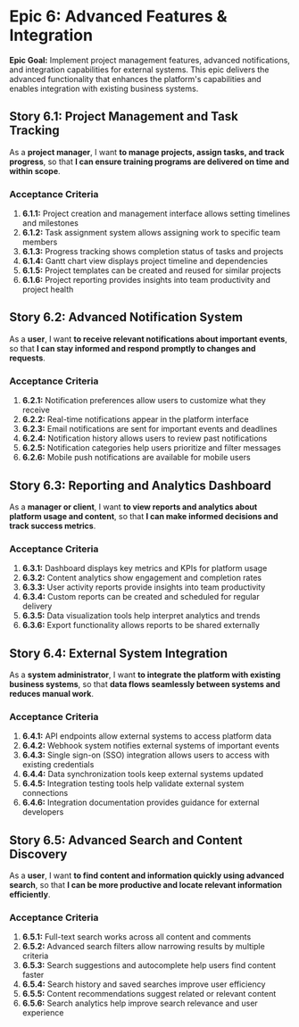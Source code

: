 # Epic 6: Advanced Features & Integration

**Epic Goal:** Implement project management features, advanced notifications, and integration capabilities for external systems. This epic delivers the advanced functionality that enhances the platform's capabilities and enables integration with existing business systems.

## Story 6.1: Project Management and Task Tracking
As a **project manager**,
I want **to manage projects, assign tasks, and track progress**,
so that **I can ensure training programs are delivered on time and within scope**.

### Acceptance Criteria
1. **6.1.1:** Project creation and management interface allows setting timelines and milestones
2. **6.1.2:** Task assignment system allows assigning work to specific team members
3. **6.1.3:** Progress tracking shows completion status of tasks and projects
4. **6.1.4:** Gantt chart view displays project timeline and dependencies
5. **6.1.5:** Project templates can be created and reused for similar projects
6. **6.1.6:** Project reporting provides insights into team productivity and project health

## Story 6.2: Advanced Notification System
As a **user**,
I want **to receive relevant notifications about important events**,
so that **I can stay informed and respond promptly to changes and requests**.

### Acceptance Criteria
1. **6.2.1:** Notification preferences allow users to customize what they receive
2. **6.2.2:** Real-time notifications appear in the platform interface
3. **6.2.3:** Email notifications are sent for important events and deadlines
4. **6.2.4:** Notification history allows users to review past notifications
5. **6.2.5:** Notification categories help users prioritize and filter messages
6. **6.2.6:** Mobile push notifications are available for mobile users

## Story 6.3: Reporting and Analytics Dashboard
As a **manager or client**,
I want **to view reports and analytics about platform usage and content**,
so that **I can make informed decisions and track success metrics**.

### Acceptance Criteria
1. **6.3.1:** Dashboard displays key metrics and KPIs for platform usage
2. **6.3.2:** Content analytics show engagement and completion rates
3. **6.3.3:** User activity reports provide insights into team productivity
4. **6.3.4:** Custom reports can be created and scheduled for regular delivery
5. **6.3.5:** Data visualization tools help interpret analytics and trends
6. **6.3.6:** Export functionality allows reports to be shared externally

## Story 6.4: External System Integration
As a **system administrator**,
I want **to integrate the platform with existing business systems**,
so that **data flows seamlessly between systems and reduces manual work**.

### Acceptance Criteria
1. **6.4.1:** API endpoints allow external systems to access platform data
2. **6.4.2:** Webhook system notifies external systems of important events
3. **6.4.3:** Single sign-on (SSO) integration allows users to access with existing credentials
4. **6.4.4:** Data synchronization tools keep external systems updated
5. **6.4.5:** Integration testing tools help validate external system connections
6. **6.4.6:** Integration documentation provides guidance for external developers

## Story 6.5: Advanced Search and Content Discovery
As a **user**,
I want **to find content and information quickly using advanced search**,
so that **I can be more productive and locate relevant information efficiently**.

### Acceptance Criteria
1. **6.5.1:** Full-text search works across all content and comments
2. **6.5.2:** Advanced search filters allow narrowing results by multiple criteria
3. **6.5.3:** Search suggestions and autocomplete help users find content faster
4. **6.5.4:** Search history and saved searches improve user efficiency
5. **6.5.5:** Content recommendations suggest related or relevant content
6. **6.5.6:** Search analytics help improve search relevance and user experience
